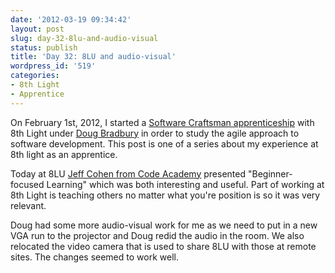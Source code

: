 ```yaml
---
date: '2012-03-19 09:34:42'
layout: post
slug: day-32-8lu-and-audio-visual
status: publish
title: 'Day 32: 8LU and audio-visual'
wordpress_id: '519'
categories:
- 8th Light
- Apprentice
---
```


On February 1st, 2012, I started a [Software Craftsman apprenticeship](http://www.8thlight.com/apprenticeship) with 8th Light under [Doug Bradbury](http://www.8thlight.com/our-team/doug-bradbury) in order to study the agile approach to software development. This post is one of a series about my experience at 8th light as an apprentice.



Today at 8LU [Jeff Cohen from Code Academy](http://codeacademy.org/staff) presented "Beginner-focused Learning" which was both interesting and useful. Part of working at 8th Light is teaching others no matter what you're position is so it was very relevant.

Doug had some more audio-visual work for me as we need to put in a new VGA run to the projector and Doug redid the audio in the room. We also relocated the video camera that is used to share 8LU with those at remote sites. The changes seemed to work well.
